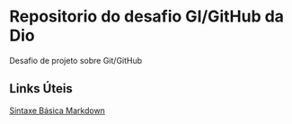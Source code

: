 # Repositorio do desafio GI/GitHub da Dio
Desafio de projeto sobre Git/GitHub

## Links Úteis
[Sintaxe Básica Markdown](https://www.markdownguide.org/basic-syntax/)

